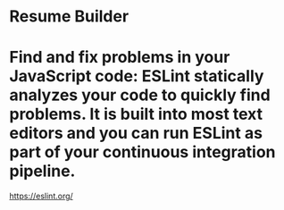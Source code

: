 # Resume Builder

# Find and fix problems in your JavaScript code: ESLint statically analyzes your code to quickly find problems. It is built into most text editors and you can run ESLint as part of your continuous integration pipeline.

https://eslint.org/
